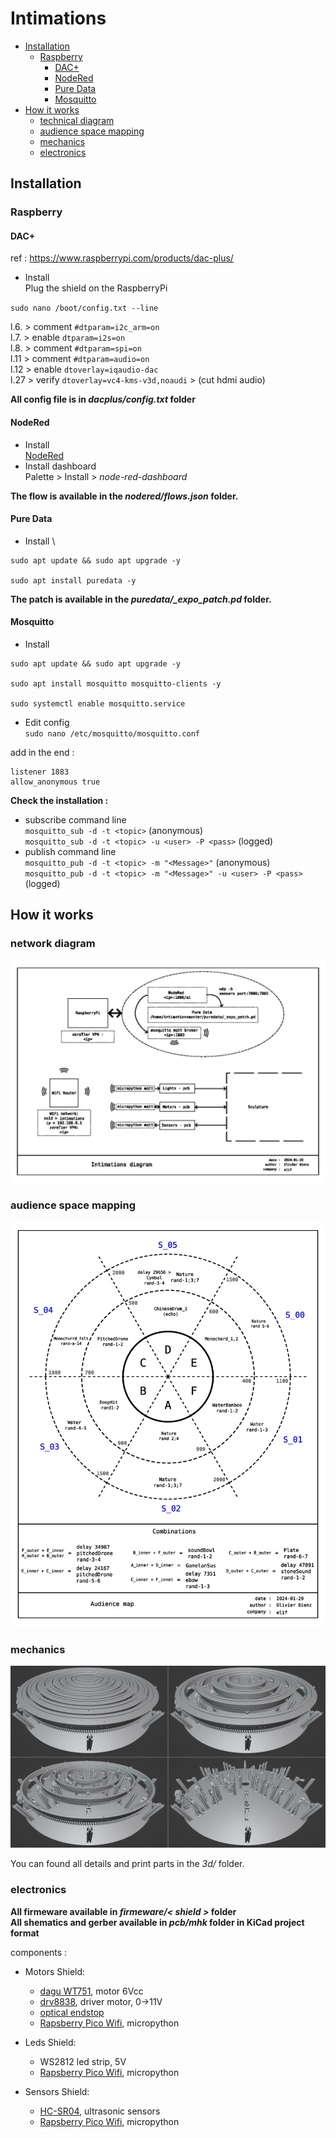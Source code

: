 # Intimations

<!-- TOC -->
- [Installation](#installation)
  - [Raspberry](#raspberry)
    - [DAC+](#dac)
    - [NodeRed](#nodered)
    - [Pure Data](#pure-data)
    - [Mosquitto](#mosquitto)
- [How it works](#how-it-works)
  - [technical diagram](#technical-diagram)
  - [audience space mapping](#audience-space-mapping)
  - [mechanics](#mechanics)
  - [electronics](#electronics)
<!-- /TOC -->

## Installation

### Raspberry

#### DAC+

ref : https://www.raspberrypi.com/products/dac-plus/

* Install \
  Plug the shield on the RaspberryPi

`sudo nano /boot/config.txt --line`

l.6. > comment `#dtparam=i2c_arm=on`\
l.7. > enable `dtparam=i2s=on`\
l.8. > comment `#dtparam=spi=on`\
l.11 > comment `#dtparam=audio=on`\
l.12 > enable `dtoverlay=iqaudio-dac`\
l.27 > verify `dtoverlay=vc4-kms-v3d,noaudi` > (cut hdmi audio)

**All config file is in *dacplus/config.txt* folder**

#### NodeRed

* Install \
  [NodeRed](https://nodered.org/docs/getting-started/raspberrypi)
* Install dashboard \
  Palette > Install > *node-red-dashboard*

**The flow is available in the *nodered/flows.json* folder.**

#### Pure Data

* Install \\

```
sudo apt update && sudo apt upgrade -y

sudo apt install puredata -y
```

**The patch is available in the *puredata/_expo_patch.pd* folder.**

#### Mosquitto

* Install

```
sudo apt update && sudo apt upgrade -y

sudo apt install mosquitto mosquitto-clients -y

sudo systemctl enable mosquitto.service
```

* Edit config \
  `sudo nano /etc/mosquitto/mosquitto.conf`

add in the end :

```
listener 1883
allow_anonymous true
```

**Check the installation :**
* subscribe command line \
  `mosquitto_sub -d -t <topic>` (anonymous)\
  `mosquitto_sub -d -t <topic> -u <user> -P <pass>` (logged)
* publish command line \
  `mosquitto_pub -d -t <topic> -m "<Message>"` (anonymous)\
  `mosquitto_pub -d -t <topic> -m "<Message>" -u <user> -P <pass>` (logged)

## How it works

### network diagram

![diagram](img/diagram.jpg)

### audience space mapping

![map](img/map.jpg)

### mechanics

![combine](img/_3d/_combine.jpg)

You can found all details and print parts in the *3d/* folder.

### electronics

**All firmeware available in *firmeware/< shield >* folder**\
**All shematics and gerber available in *pcb/mhk* folder in KiCad project format**

components :
- Motors Shield:
  - [dagu WT751](https://www.gotronic.fr/art-motoreducteur-wt751-17751.htm), motor 6Vcc
  - [drv8838](https://www.pololu.com/product/2990), driver motor, 0→11V
  - [optical endstop](https://www.amazon.fr/GeeekPi-Optical-Endstop-Photoelectric-imprimante/dp/B086P7XHJ2/ref=sr_1_7?__mk_fr_FR=%C3%85M%C3%85%C5%BD%C3%95%C3%91&crid=303ZPGFLA8E0W&keywords=optical+switch&qid=1706533943&sprefix=optical+switch%2Caps%2C99&sr=8-7)
  - [Rapsberry Pico Wifi](https://www.raspberrypi.com/products/raspberry-pi-pico/), micropython

- Leds Shield:
  - WS2812 led strip, 5V
  - [Rapsberry Pico Wifi](https://www.raspberrypi.com/products/raspberry-pi-pico/), micropython

- Sensors Shield:
  - [HC-SR04](https://www.gotronic.fr/art-module-de-detection-us-hc-sr04-20912.htm), ultrasonic sensors
  - [Rapsberry Pico Wifi](https://www.raspberrypi.com/products/raspberry-pi-pico/), micropython